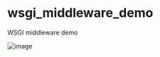 # wsgi_middleware_demo
WSGI middleware demo

![image](https://user-images.githubusercontent.com/9947646/86020576-7856af00-b9fe-11ea-9b39-493490597a52.png)
